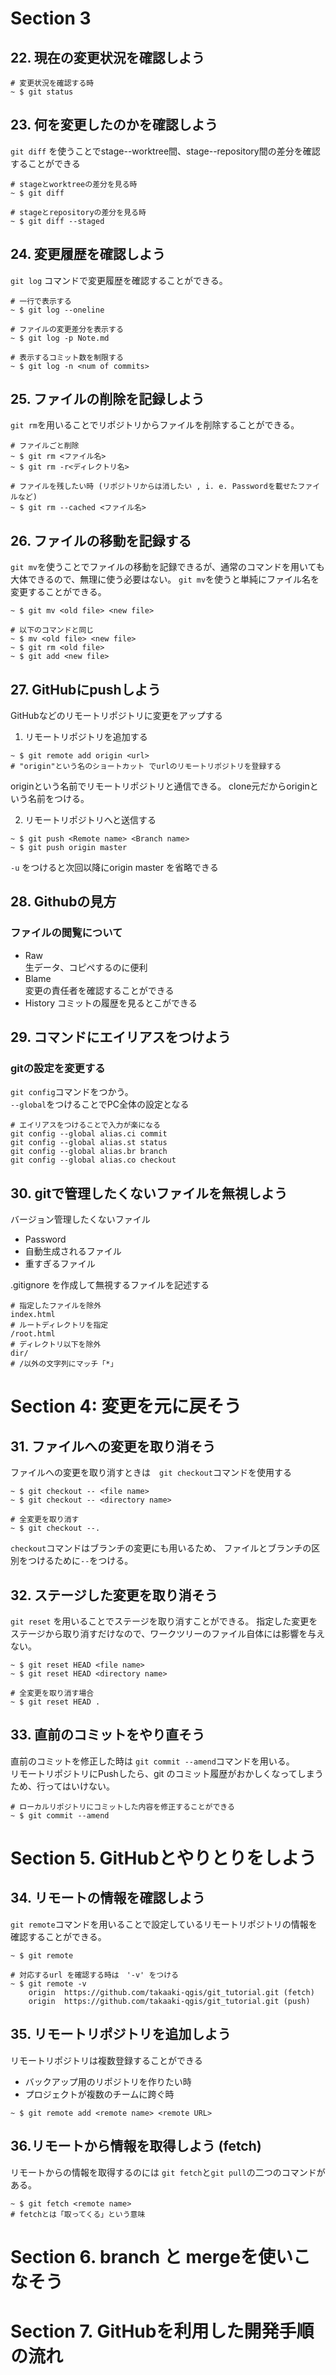 # Section 3
## 22. 現在の変更状況を確認しよう

```shell
# 変更状況を確認する時
~ $ git status
```


## 23. 何を変更したのかを確認しよう
` git diff ` を使うことでstage--worktree間、stage--repository間の差分を確認することができる
```shell
# stageとworktreeの差分を見る時
~ $ git diff

# stageとrepositoryの差分を見る時
~ $ git diff --staged
```

## 24. 変更履歴を確認しよう
` git log ` コマンドで変更履歴を確認することができる。

```shell
# 一行で表示する
~ $ git log --oneline

# ファイルの変更差分を表示する
~ $ git log -p Note.md

# 表示するコミット数を制限する
~ $ git log -n <num of commits>
```

<div style="page-break-before:always"></div>

## 25. ファイルの削除を記録しよう
` git rm `を用いることでリポジトリからファイルを削除することができる。

 ```shell
# ファイルごと削除
~ $ git rm <ファイル名>
~ $ git rm -r<ディレクトリ名>

# ファイルを残したい時 (リポジトリからは消したい , i. e. Passwordを載せたファイルなど)
~ $ git rm --cached <ファイル名>
 ```

## 26. ファイルの移動を記録する
`git mv`を使うことでファイルの移動を記録できるが、通常のコマンドを用いても大体できるので、無理に使う必要はない。
` git mv `を使うと単純にファイル名を変更することができる。
```shell
~ $ git mv <old file> <new file> 

# 以下のコマンドと同じ
~ $ mv <old file> <new file>
~ $ git rm <old file>
~ $ git add <new file>

```


## 27. GitHubにpushしよう
GitHubなどのリモートリポジトリに変更をアップする

1. リモートリポジトリを追加する
```shell
~ $ git remote add origin <url>
# "origin"という名のショートカット でurlのリモートリポジトリを登録する
``` 
originという名前でリモートリポジトリと通信できる。
clone元だからoriginという名前をつける。

2. リモートリポジトリへと送信する
``` shell
~ $ git push <Remote name> <Branch name> 
~ $ git push origin master
```
`-u` をつけると次回以降にorigin master を省略できる

## 28. Githubの見方
### ファイルの閲覧について
- Raw  
  生データ、コピペするのに便利
- Blame  
  変更の責任者を確認することができる
- History
  コミットの履歴を見るとこができる

## 29. コマンドにエイリアスをつけよう

### gitの設定を変更する
`git config`コマンドをつかう。  
`--global`をつけることでPC全体の設定となる

```shell
# エイリアスをつけることで入力が楽になる
git config --global alias.ci commit
git config --global alias.st status
git config --global alias.br branch
git config --global alias.co checkout
```

## 30. gitで管理したくないファイルを無視しよう
バージョン管理したくないファイル
- Password
- 自動生成されるファイル
- 重すぎるファイル

.gitignore を作成して無視するファイルを記述する
```shell
# 指定したファイルを除外
index.html
# ルートディレクトリを指定
/root.html
# ディレクトリ以下を除外
dir/
# /以外の文字列にマッチ「*」
```

# Section 4: 変更を元に戻そう
## 31. ファイルへの変更を取り消そう

ファイルへの変更を取り消すときは　`git checkout`コマンドを使用する

```shell
~ $ git checkout -- <file name>
~ $ git checkout -- <directory name>

# 全変更を取り消す
~ $ git checkout --.
```

` checkout `コマンドはブランチの変更にも用いるため、 ファイルとブランチの区別をつけるために` -- `をつける。


## 32. ステージした変更を取り消そう
` git reset ` を用いることでステージを取り消すことができる。
指定した変更をステージから取り消すだけなので、ワークツリーのファイル自体には影響を与えない。
```shell
~ $ git reset HEAD <file name>
~ $ git reset HEAD <directory name>

# 全変更を取り消す場合
~ $ git reset HEAD .
```


## 33. 直前のコミットをやり直そう
直前のコミットを修正した時は ` git commit --amend `コマンドを用いる。  
リモートリポジトリにPushしたら、git のコミット履歴がおかしくなってしまうため、行ってはいけない。
```shell
# ローカルリポジトリにコミットした内容を修正することができる
~ $ git commit --amend
```

<div style="page-break-before:always"></div>

# Section 5. GitHubとやりとりをしよう
## 34. リモートの情報を確認しよう
` git remote `コマンドを用いることで設定しているリモートリポジトリの情報を確認することができる。

```shell
~ $ git remote

# 対応するurl を確認する時は　'-v' をつける
~ $ git remote -v
    origin	https://github.com/takaaki-qgis/git_tutorial.git (fetch)
    origin	https://github.com/takaaki-qgis/git_tutorial.git (push)

```

## 35. リモートリポジトリを追加しよう
リモートリポジトリは複数登録することができる
- バックアップ用のリポジトリを作りたい時
- プロジェクトが複数のチームに跨ぐ時
```shell
~ $ git remote add <remote name> <remote URL>
```

## 36.リモートから情報を取得しよう (fetch)
リモートからの情報を取得するのには ` git fetch `と` git pull `の二つのコマンドがある。
```shell
~ $ git fetch <remote name>
# fetchとは「取ってくる」という意味
```

# Section 6. branch と mergeを使いこなそう

[^1]: fetchとは「取ってくる」という意味


# Section 7. GitHubを利用した開発手順の流れ